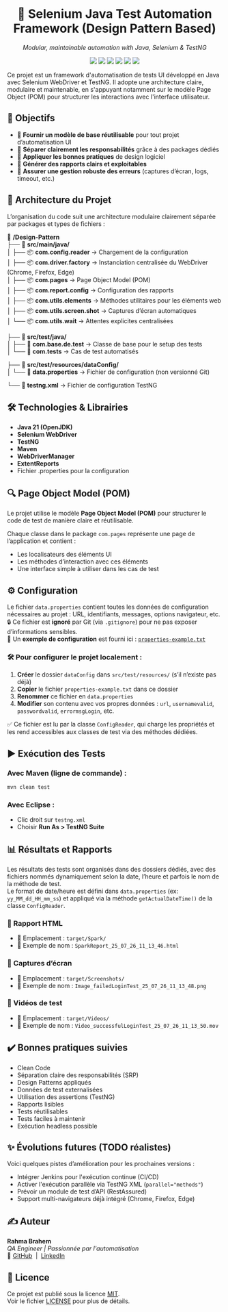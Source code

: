 <h1 align="center">🧰 Selenium Java Test Automation Framework (Design Pattern Based)</h1>
<p align="center"><i>Modular, maintainable automation with Java, Selenium & TestNG</i></p>

<p align="center">
  <img src="https://img.shields.io/badge/Java-ED8B00?style=for-the-badge&logo=java&logoColor=white" />
  <img src="https://img.shields.io/badge/Selenium-43B02A?style=for-the-badge&logo=selenium&logoColor=white" />
  <img src="https://img.shields.io/badge/TestNG-F2A100?style=for-the-badge&logo=testng&logoColor=white" />
  <img src="https://img.shields.io/badge/Maven-C71A36?style=for-the-badge&logo=apache-maven&logoColor=white" />
  <img src="https://img.shields.io/badge/License-MIT-green?style=for-the-badge" />
  <img src="https://img.shields.io/badge/build-passing-brightgreen?style=for-the-badge&logo=github" />
</p>

Ce projet est un framework d'automatisation de tests UI développé en Java avec Selenium WebDriver et TestNG. Il adopte une architecture claire, modulaire et maintenable, en s'appuyant notamment sur le modèle Page Object (POM) pour structurer les interactions avec l'interface utilisateur.

## 🚀 Objectifs

- 📌 **Fournir un modèle de base réutilisable** pour tout projet d’automatisation UI  
- 📌 **Séparer clairement les responsabilités** grâce à des packages dédiés  
- 📌 **Appliquer les bonnes pratiques** de design logiciel  
- 📌 **Générer des rapports clairs et exploitables**  
- 📌 **Assurer une gestion robuste des erreurs** (captures d’écran, logs, timeout, etc.)  

## 🧱 Architecture du Projet

L’organisation du code suit une architecture modulaire clairement séparée par packages et types de fichiers :

📁 **/Design-Pattern**  
├── 📁 **src/main/java/**  
│   ├── 📦 **com.config.reader**           → Chargement de la configuration  
│   ├── 📦 **com.driver.factory**          → Instanciation centralisée du WebDriver (Chrome, Firefox, Edge)  
│   ├── 📦 **com.pages**                   → Page Object Model (POM)  
│   ├── 📦 **com.report.config**           → Configuration des rapports  
│   ├── 📦 **com.utils.elements**          → Méthodes utilitaires pour les éléments web  
│   ├── 📦 **com.utils.screen.shot**       → Captures d’écran automatiques  
│   └── 📦 **com.utils.wait**              → Attentes explicites centralisées  

├── 📁 **src/test/java/**  
│   ├── 🧪 **com.base.de.test**            → Classe de base pour le setup des tests  
│   └── 🧪 **com.tests**                   → Cas de test automatisés  

├── 📁 **src/test/resources/dataConfig/**  
│   └── 📄 **data.properties**             → Fichier de configuration (non versionné Git)  

└── 📄 **testng.xml**                      → Fichier de configuration TestNG  


## 🛠️ Technologies & Librairies 

- **Java 21 (OpenJDK)**
- **Selenium WebDriver**
- **TestNG**
- **Maven**
- **WebDriverManager**
- **ExtentReports**
- Fichier .properties pour la configuration

## 🔍 Page Object Model (POM)

Le projet utilise le modèle **Page Object Model (POM)** pour structurer le code de test de manière claire et réutilisable.

Chaque classe dans le package `com.pages` représente une page de l’application et contient :
- Les localisateurs des éléments UI  
- Les méthodes d’interaction avec ces éléments  
- Une interface simple à utiliser dans les cas de test

## ⚙️ Configuration

Le fichier `data.properties` contient toutes les données de configuration nécessaires au projet : URL, identifiants, messages, options navigateur, etc.  
🔒 Ce fichier est **ignoré** par Git (via `.gitignore`) pour ne pas exposer d’informations sensibles.  
📁 Un **exemple de configuration** est fourni ici : [`properties-example.txt`](properties-example.txt)

### 🛠️ Pour configurer le projet localement :

1. **Créer** le dossier `dataConfig` dans `src/test/resources/` (s’il n’existe pas déjà)  
2. **Copier** le fichier `properties-example.txt` dans ce dossier  
3. **Renommer** ce fichier en `data.properties`  
4. **Modifier** son contenu avec vos propres données : `url`, `usernamevalid`, `passwordvalid`, `errormsgLogin`, etc.  

✅ Ce fichier est lu par la classe `ConfigReader`, qui charge les propriétés et les rend accessibles aux classes de test via des méthodes dédiées.

## ▶️ Exécution des Tests

### Avec Maven (ligne de commande) :

```bash
mvn clean test
````

### Avec Eclipse :

* Clic droit sur `testng.xml`
* Choisir **Run As > TestNG Suite**

## 📊 Résultats et Rapports

Les résultats des tests sont organisés dans des dossiers dédiés, avec des fichiers nommés dynamiquement selon la date, l’heure et parfois le nom de la méthode de test.  
Le format de date/heure est défini dans `data.properties` (ex: `yy_MM_dd_HH_mm_ss`) et appliqué via la méthode `getActualDateTime()` de la classe `ConfigReader`.

### 📁 Rapport HTML
- 📂 Emplacement : `target/Spark/`
- 📝 Exemple de nom : `SparkReport_25_07_26_11_13_46.html`

### 📸 Captures d’écran
- 📂 Emplacement : `target/Screenshots/`
- 📝 Exemple de nom : `Image_failedLoginTest_25_07_26_11_13_48.png`

### 🎥 Vidéos de test 
- 📂 Emplacement : `target/Videos/`
- 📝 Exemple de nom : `Video_successfulLoginTest_25_07_26_11_13_50.mov`

## ✔️ Bonnes pratiques suivies

* Clean Code
* Séparation claire des responsabilités (SRP)
* Design Patterns appliqués
* Données de test externalisées
* Utilisation des assertions (TestNG)
* Rapports lisibles
* Tests réutilisables
* Tests faciles à maintenir
* Exécution headless possible

## ✨ Évolutions futures (TODO réalistes)

Voici quelques pistes d’amélioration pour les prochaines versions :
- Intégrer Jenkins pour l'exécution continue (CI/CD)
- Activer l'exécution parallèle via TestNG XML (`parallel="methods"`)
- Prévoir un module de test d’API (RestAssured)
- Support multi-navigateurs déjà intégré (Chrome, Firefox, Edge)

## ✍️ Auteur

  <strong>Rahma Brahem</strong><br>
  <em>QA Engineer | Passionnée par l'automatisation</em><br>
  📎 <a href="https://github.com/RahmaBrahem">GitHub</a> &nbsp;|&nbsp;
  <a href="https://www.linkedin.com/in/rahmabrahemqa">LinkedIn</a> 

## 📜 Licence

Ce projet est publié sous la licence [MIT](https://opensource.org/licenses/MIT).  
Voir le fichier [LICENSE](./LICENSE) pour plus de détails.
